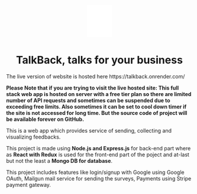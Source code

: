 <h1 align="center">
    <img src="https://github.com/meetrajpal/TalkBack/blob/main/client/public/img/Asset%201.png"/>
</h1>
<h1 align="center">
    TalkBack, talks for your business  
</h1>
The live version of website is hosted here https://talkback.onrender.com/

**Please Note that if you are trying to visit the live hosted site: This full stack web app is hosted on server with a free tier plan so there are limited number of API requests and sometimes can be suspended due to exceeding free limits. Also sometimes it can be set to cool down timer if the site is not accessed for long time. But the source code of project will be available forever on GitHub.**

This is a web app which provides service of sending, collecting and visualizing feedbacks.

This project is made using **Node.js and Express.js** for back-end part where as **React with Redux** is used for the front-end part of the poject and at-last but not the least a **Mongo DB for database**.

This project includes features like login/signup with Google using Google OAuth, Mailgun mail service for sending the surveys, Payments using Stripe payment gateway.
